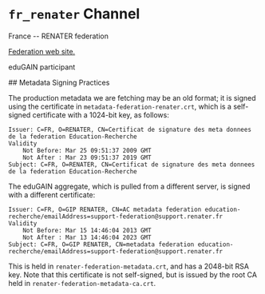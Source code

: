 # `fr_renater` Channel

France -- RENATER federation

[Federation web site.](https://services.renater.fr/federation/en/index)

eduGAIN participant

## Metadata Signing Practices

The production metadata we are fetching may be an old format; it is signed using the certificate in `metadata-federation-renater.crt`, which is a self-signed certificate with a 1024-bit key, as follows:

    Issuer: C=FR, O=RENATER, CN=Certificat de signature des meta donnees de la federation Education-Recherche
    Validity
        Not Before: Mar 25 09:51:37 2009 GMT
        Not After : Mar 23 09:51:37 2019 GMT
    Subject: C=FR, O=RENATER, CN=Certificat de signature des meta donnees de la federation Education-Recherche

The eduGAIN aggregate, which is pulled from a different server, is signed with a different certificate:

    Issuer: C=FR, O=GIP RENATER, CN=AC metadata federation education-recherche/emailAddress=support-federation@support.renater.fr
    Validity
        Not Before: Mar 15 14:46:04 2013 GMT
        Not After : Mar 13 14:46:04 2023 GMT
    Subject: C=FR, O=GIP RENATER, CN=metadata federation education-recherche/emailAddress=support-federation@support.renater.fr

This is held in `renater-federation-metadata.crt`, and has a 2048-bit RSA key.  Note that this certificate is not self-signed, but is issued by the root CA held in `renater-federation-metadata-ca.crt`.